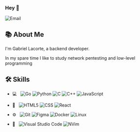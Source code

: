 ### Hey 👋    
![Email](https://img.shields.io/badge/Email-gabriellacorte@airmail.cc-blue?style=flat-square&logo=gmail)

## 📚 About Me   

I'm Gabriel Lacorte, a backend developer. 

In my spare time I like to study network pentesting and low-level programming

## 🛠 Skills
- 💻 &nbsp;
  ![Go](https://img.shields.io/badge/-Go-555555?style=flat&logo=go)
  ![Python](https://img.shields.io/badge/-Python-555555?style=flat&logo=python)
  ![C](https://img.shields.io/badge/C-555555?style=flat-square&logo=C%2B%2B&logoColor=007396)
  ![C++](https://img.shields.io/badge/C++-555555?style=flat-square&logo=C%2B%2B&logoColor=007396)
  ![JavaScript](https://img.shields.io/badge/-JavaScript-555555?style=flat&logo=javascript)
- 👀 &nbsp;
  ![HTML5](https://img.shields.io/badge/-HTML5-555555?style=flat&logo=HTML5)
  ![CSS](https://img.shields.io/badge/-CSS-555555?style=flat&logo=CSS3&logoColor=1572B6)
  ![React](https://img.shields.io/badge/-React-555555?style=flat&logo=react&logoColor=26C6DA)
  
- ⚙️ &nbsp;
  ![Git](https://img.shields.io/badge/-Git-555555?style=flat&logo=git)
  ![Figma](https://img.shields.io/badge/-Figma-555555?style=flat&logo=figma)
  ![Docker](https://img.shields.io/badge/-Docker-555555?style=flat&logo=docker)
  ![Linux](https://img.shields.io/badge/-Linux-555555?style=flat&logo=linux)
- 🔧 &nbsp;
  ![Visual Studio Code](https://img.shields.io/badge/-VSCode-555555?style=flat&logo=vscode&logoColor=007ACC)
  ![NVim](https://img.shields.io/badge/-NeoVim-555555?style=flat&logo=neovim&logoColor=2C2255)
  
